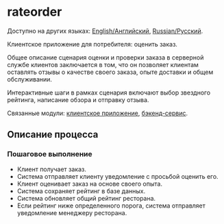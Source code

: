 # rateorder

Доступно на других языках: [English/Английский](rateorder.md), [Russian/Русский](rateorder.ru.md). 

Клиентское приложение для потребителя: оценить заказ.

Общее описание сценария оценки и проверки заказа в серверной службе клиентов заключается в том, что он позволяет клиентам оставлять отзывы о качестве своего заказа, опыте доставки и общем обслуживании.

Интерактивные шаги в рамках сценария включают выбор звездного рейтинга, написание обзора и отправку отзыва.

Связанные модули: [клиентское приложение](../../frontend/customerclient.md), [бэкенд-сервис](../../backend/customerbackend.md).

## Описание процесса

### Пошаговое выполнение

- Клиент получает заказ.
- Система отправляет клиенту уведомление с просьбой оценить его.
- Клиент оценивает заказ на основе своего опыта.
- Система сохраняет рейтинг в базе данных.
- Система обновляет общий рейтинг ресторана.
- Если рейтинг ниже определенного порога, система отправляет уведомление менеджеру ресторана.
